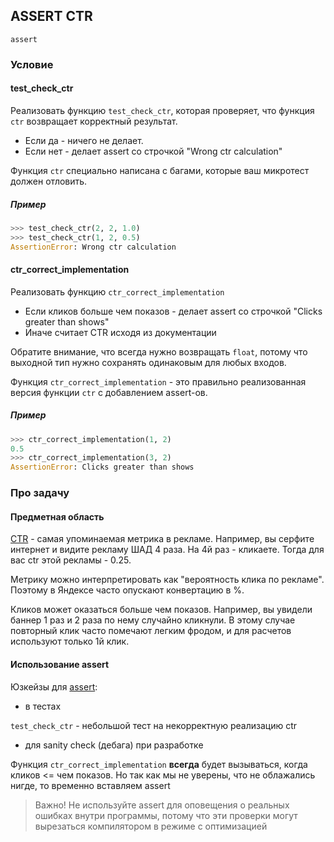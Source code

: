 ## ASSERT CTR

`assert`

### Условие

#### test_check_ctr

Реализовать функцию `test_check_ctr`, которая проверяет, что функция `ctr` возвращает корректный результат. 
* Если да - ничего не делает. 
* Если нет - делает assert со строчкой "Wrong ctr calculation"

Функция `ctr` специально написана с багами, которые ваш микротест должен отловить.

##### Пример

```python
>>> test_check_ctr(2, 2, 1.0)
>>> test_check_ctr(1, 2, 0.5)
AssertionError: Wrong ctr calculation
```

#### ctr_correct_implementation

Реализовать функцию `ctr_correct_implementation`
* Если кликов больше чем показов - делает assert со строчкой
"Clicks greater than shows"
* Иначе считает CTR исходя из документации

Обратите внимание, что всегда нужно возвращать `float`, 
потому что выходной тип нужно  сохранять одинаковым для любых входов.

Функция `ctr_correct_implementation` - это правильно реализованная версия функции `ctr` с добавлением assert-ов.

##### Пример

```python
>>> ctr_correct_implementation(1, 2)
0.5
>>> ctr_correct_implementation(3, 2)
AssertionError: Clicks greater than shows
```

### Про задачу

#### Предметная область

[CTR](https://ru.wikipedia.org/wiki/CTR_(Интернет)) - самая упоминаемая метрика в рекламе. 
Например, вы серфите интернет и видите рекламу ШАД 4 раза. На 4й раз - кликаете. 
Тогда для вас ctr этой рекламы  -  0.25. 

Метрику можно интерпретировать как "вероятность клика по рекламе". Поэтому в Яндексе часто опускают конвертацию в %.

Кликов может оказаться больше чем показов. 
Например, вы увидели баннер 1 раз и 2 раза по нему случайно кликнули.
В этому случае повторный клик часто помечают легким фродом, и
 для расчетов используют только 1й клик.

#### Использование assert

Юзкейзы для [assert](https://docs.python.org/3/reference/simple_stmts.html#the-assert-statement):
 
* в тестах

`test_check_ctr` - небольшой тест на некорректную реализацию ctr 

* для sanity check (дебага) при разработке

Функция `ctr_correct_implementation` **всегда** будет вызываться, когда кликов <= чем показов.
Но так как мы не уверены, что не облажались нигде, то временно вставляем assert

> Важно! Не используйте assert для оповещения о реальных ошибках внутри программы, 
потому что эти проверки могут вырезаться компилятором в режиме с оптимизацией
